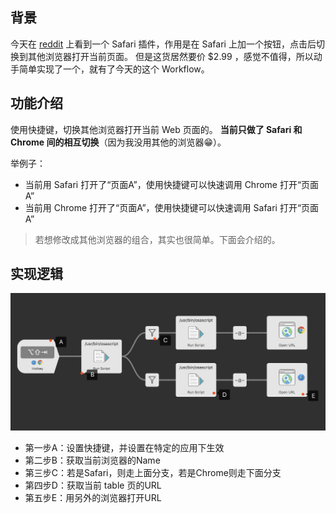 ## 背景
今天在  [reddit](https://www.reddit.com/r/macapps/comments/8wr981/safari_extension_open_in_other_browsers_free/) 上看到一个 Safari 插件，作用是在 Safari 上加一个按钮，点击后切换到其他浏览器打开当前页面。 但是这货居然要价 $2.99 ，感觉不值得，所以动手简单实现了一个，就有了今天的这个 Workflow。

## 功能介绍
使用快捷键，切换其他浏览器打开当前 Web 页面的。
**当前只做了 Safari 和 Chrome 间的相互切换**（因为我没用其他的浏览器😁）。

举例子：
- 当前用 Safari 打开了“页面A”，使用快捷键可以快速调用 Chrome 打开“页面A”
- 当前用 Chrome 打开了“页面A”，使用快捷键可以快速调用 Safari 打开“页面A”

> 若想修改成其他浏览器的组合，其实也很简单。下面会介绍的。

## 实现逻辑
![原理](screenshots/1534765140317.jpg)

- 第一步A：设置快捷键，并设置在特定的应用下生效
- 第二步B：获取当前浏览器的Name
- 第三步C：若是Safari，则走上面分支，若是Chrome则走下面分支
- 第四步D：获取当前 table 页的URL
- 第五步E：用另外的浏览器打开URL